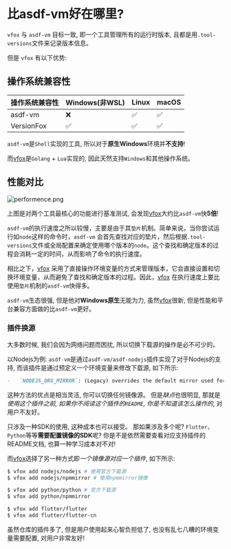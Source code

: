 # 比asdf-vm好在哪里?

`vfox` 与 `asdf-vm` 目标一致, 即一个工具管理所有的运行时版本, 且都是用`.tool-versions`文件来记录版本信息。

但是 `vfox` 有以下优势:

## 操作系统兼容性

| 操作系统兼容性    | Windows(非WSL) | Linux | macOS |
|------------|---------------|-------|-------|
| asdf-vm    | ❌             | ✅     | ✅     |
| VersionFox | ✅             | ✅     | ✅     |

`asdf-vm`是`Shell`实现的工具, 所以对于**原生Windows**环境并**不支持**!

而[vfox](https://github.com/version-fox/vfox)是`Golang` + `Lua`实现的, 因此天然支持`Windows`和其他操作系统。



## 性能对比

![performence.png](/performence.png)

上图是对两个工具最核心的功能进行基准测试, 会发现[vfox](https://github.com/version-fox/vfox)大约比`asdf-vm`快**5倍**!

`asdf-vm`的执行速度之所以较慢，主要是由于其`垫片`机制。简单来说，当你尝试运行如`node`这样的命令时，`asdf-vm`
会首先查找对应的垫片，然后根据`.tool-versions`文件或全局配置来确定使用哪个版本的`node`。这个查找和确定版本的过程会消耗一定的时间，从而影响了命令的执行速度。

相比之下，[vfox](https://github.com/version-fox/vfox)
采用了直接操作环境变量的方式来管理版本，它会直接设置和切换环境变量，从而避免了查找和确定版本的过程。因此，[vfox](https://github.com/version-fox/vfox)
在执行速度上要比使用`垫片`机制的`asdf-vm`快得多。

`asdf-vm`生态很强, 但是他对**Windows原生**无能为力, 虽然[vfox](https://github.com/version-fox/vfox)很新,
但是性能和平台兼容方面做的比`asdf-vm`更好。



### 插件换源

大多数时候, 我们会因为网络问题而困扰, 所以切换下载源的操作是必不可少的。

以Nodejs为例:
`asdf-vm`是通过`asdf-vm/asdf-nodejs`插件实现了对于Nodejs的支持, 而该插件是通过预定义一个环境变量来修改下载源, 如下所示:
```markdown
-   `NODEJS_ORG_MIRROR`: (Legacy) overrides the default mirror used for downloading the distibutions, alternative to the `NODE_BUILD_MIRROR_URL` node-build env var
```
这种方法的优点是相当灵活, 你可以切换任何镜像源。 但是*缺点*也很明显, 那就是*使用这个插件之前, 如果你不阅读这个插件的`README`, 你是不知道该怎么操作的*, 对用户不友好。

只涉及一种SDK的使用, 这种成本也可以接受。 那如果涉及多个呢? `Flutter`、`Python`等等**需要配置镜像的SDK**呢? 你是不是依然需要查看对应支持插件的README文档, 也算一种学习成本对不对!


而[vfox](https://github.com/version-fox/vfox)选择了另一种方式即*一个镜像源对应一个插件*, 如下所示:
```bash
$ vfox add nodejs/nodejs # 使用官方下载源
$ vfox add nodejs/npmmirror # 使用npmmirror镜像

$ vfox add python/python # 官方下载源
$ vfox add python/npmmirror 

$ vfox add flutter/flutter
$ vfox add flutter/flutter-cn
```

虽然仓库的插件多了, 但是用户使用起来心智负担低了, 也没有乱七八糟的环境变量需要配置, 对用户非常友好!
